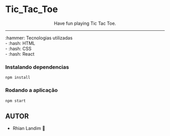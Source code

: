  # Tic_Tac_Toe
<p align="center">
  
</p>
<p align="center">Have fun playing Tic Tac Toe.</p>
 <hr />
:hammer: Tecnologias utilizadas <br>
  - :hash: HTML <br/>
  - :hash:  CSS <br/>
  - :hash: React <br/>
 
 ### Instalando dependencias
`npm install`
### Rodando a aplicação
`npm start`



## AUTOR
  - Rhian Landim :rocket:

